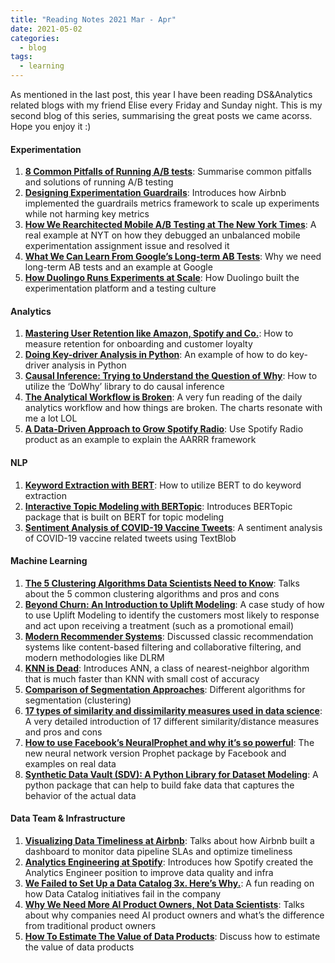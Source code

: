 ```yaml
---
title: "Reading Notes 2021 Mar - Apr"
date: 2021-05-02
categories:
  - blog
tags:
  - learning
---
```


As mentioned in the last post, this year I have been reading DS&Analytics related blogs with my friend Elise every Friday and Sunday night. This is my second blog of this series, summarising the great posts we came acorss. Hope you enjoy it :)  

#### Experimentation  
1. [**8 Common Pitfalls of Running A/B tests**](https://towardsdatascience.com/online-controlled-experiment-8-common-pitfalls-and-solutions-ea4488e5a82e): Summarise common pitfalls and solutions of running A/B testing  
2. [**Designing Experimentation Guardrails**](https://medium.com/airbnb-engineering/designing-experimentation-guardrails-ed6a976ec669): Introduces how Airbnb implemented the guardrails metrics framework to scale up experiments while not harming key metrics  
3. [**How We Rearchitected Mobile A/B Testing at The New York Times**](https://open.nytimes.com/how-we-rearchitected-mobile-a-b-testing-at-the-new-york-times-78eb428d9132): A real example at NYT on how they debugged an unbalanced mobile experimentation assignment issue and resolved it  
4. [**What We Can Learn From Google’s Long-term AB Tests**](https://towardsdatascience.com/what-we-can-learn-from-googles-long-term-ab-test-64e45b649cc4): Why we need long-term AB tests and an example at Google  
5. [**How Duolingo Runs Experiments at Scale**](https://medium.com/geekculture/how-duolingo-runs-experiments-at-scale-426ad8351d97): How Duolingo built the experimentation platform and a testing culture  

#### Analytics
1. [**Mastering User Retention like Amazon, Spotify and Co.**](https://productcoalition.com/mastering-user-retention-like-amazon-spotify-and-co-5d2bd2931717): How to measure retention for onboarding and customer loyalty  
2. [**Doing Key-driver Analysis in Python**](https://towardsdatascience.com/key-driver-analysis-in-python-788beb9b8a7d): An example of how to do key-driver analysis in Python  
3. [**Causal Inference: Trying to Understand the Question of Why**](https://towardsdatascience.com/implementing-causal-inference-a-key-step-towards-agi-de2cde8ea599): How to utilize the ‘DoWhy’ library to do causal inference  
4. [**The Analytical Workflow is Broken**](https://count.co/blog/posts/the-analytical-workflow-is-broken): A very fun reading of the daily analytics workflow and how things are broken. The charts resonate with me a lot LOL  
5. [**A Data-Driven Approach to Grow Spotify Radio**](https://productcoalition.com/tackling-the-product-growth-question-5115113fb039): Use Spotify Radio product as an example to explain the AARRR framework  

#### NLP
1. [**Keyword Extraction with BERT**](https://towardsdatascience.com/keyword-extraction-with-bert-724efca412ea): How to utilize BERT to do keyword extraction
2. [**Interactive Topic Modeling with BERTopic**](https://towardsdatascience.com/interactive-topic-modeling-with-bertopic-1ea55e7d73d8): Introduces BERTopic package that is built on BERT for topic modeling  
3. [**Sentiment Analysis of COVID-19 Vaccine Tweets**](https://towardsdatascience.com/sentiment-analysis-of-covid-19-vaccine-tweets-dc6f41a5e1af): A sentiment analysis of COVID-19 vaccine related tweets using TextBlob  

#### Machine Learning  
1. [**The 5 Clustering Algorithms Data Scientists Need to Know**](https://towardsdatascience.com/the-5-clustering-algorithms-data-scientists-need-to-know-a36d136ef68): Talks about the 5 common clustering algorithms and pros and cons  
2. [**Beyond Churn: An Introduction to Uplift Modeling**](https://towardsdatascience.com/beyond-churn-an-introduction-to-uplift-modeling-d1d9af7be): A case study of how to use Uplift Modeling to identify the customers most likely to response and act upon receiving a treatment (such as a promotional email)  
3. [**Modern Recommender Systems**](https://towardsdatascience.com/modern-recommender-systems-a0c727609aa8): Discussed classic recommendation systems like content-based filtering and collaborative filtering, and modern methodologies like DLRM   
4. [**KNN is Dead**](https://pub.towardsai.net/knn-k-nearest-neighbors-is-dead-fc16507eb3e): Introduces ANN, a class of nearest-neighbor algorithm that is much faster than KNN with small cost of accuracy  
5. [**Comparison of Segmentation Approaches**](https://www.decisionanalyst.com/whitepapers/comparesegmentation/): Different algorithms for segmentation (clustering)  
6. [**17 types of similarity and dissimilarity measures used in data science**](https://towardsdatascience.com/17-types-of-similarity-and-dissimilarity-measures-used-in-data-science-3eb914d2681): A very detailed introduction of 17 different similarity/distance measures and pros and cons  
7. [**How to use Facebook’s NeuralProphet and why it’s so powerful**](https://towardsdatascience.com/how-to-use-facebooks-neuralprophet-and-why-it-s-so-powerful-136652d2da8b): The new neural network version Prophet package by Facebook and examples on real data  
8. [**Synthetic Data Vault (SDV): A Python Library for Dataset Modeling**](https://towardsdatascience.com/synthetic-data-vault-sdv-a-python-library-for-dataset-modeling-b48c406e7398): A python package that can help to build fake data that captures the behavior of the actual data  

#### Data Team & Infrastructure  
1. [**Visualizing Data Timeliness at Airbnb**](https://medium.com/airbnb-engineering/visualizing-data-timeliness-at-airbnb-ee638fdf4710): Talks about how Airbnb built a dashboard to monitor data pipeline SLAs and optimize timeliness  
2. [**Analytics Engineering at Spotify**](https://medium.com/spotify-insights/analytics-engineering-at-spotify-f165180a6722): Introduces how Spotify created the Analytics Engineer position to improve data quality and infra  
3. [**We Failed to Set Up a Data Catalog 3x. Here’s Why.**](https://towardsdatascience.com/our-learnings-from-3-failures-over-5-years-to-set-up-a-data-catalog-fb9778e25d4e): A fun reading on how Data Catalog initiatives fail in the company  
4. [**Why We Need More AI Product Owners, Not Data Scientists**](https://towardsdatascience.com/why-we-need-more-ai-product-owners-not-data-scientists-e481cef39b90): Talks about why companies need AI product owners and what’s the difference from traditional product owners  
5. [**How To Estimate The Value of Data Products**](https://towardsdatascience.com/how-to-estimate-the-value-of-data-products-8297dd92109): Discuss how to estimate the value of data products  
